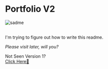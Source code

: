 # Portfolio V2

![sadme](https://user-images.githubusercontent.com/78084828/134413246-edf51b3a-736d-4c2a-a42b-6306d6372d4f.png)

\
I'm trying to figure out how to write this readme.

_Please visit later, will you?_

Not Seen Version 1? \
[Click Here👀](https://github.com/shubhamashish33/aboutme)
